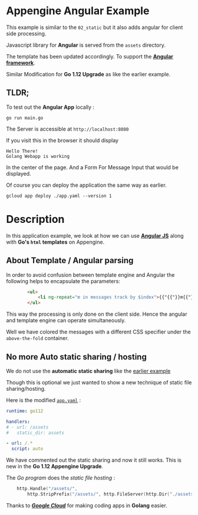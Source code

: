 # Appengine Angular Example

This example is similar to the `02_static` but it also adds angular for client side 
processing.

Javascript library for **Angular** is served from the `assets` directory.

The template has been updated accordingly.
To support the **[Angular framework](https://angular.io/)**.

Similar Modification for **Go 1.12 Upgrade** as like the earlier example.

## TLDR;

To test out the **Angular App** locally :

```
go run main.go
```

The Server is accessible at `http://localhost:8080`

If you visit this in the browser it should display

```
Hello There! 
Golang Webapp is working
```

In the center of the page.
And a Form For Message Input that would be displayed.

Of course you can deploy the application the same way as earlier.

```shell
gcloud app deploy ./app.yaml --version 1
```
# Description

In this application example, we look at how we can use 
**[Angular JS](https://angular.io/)** along with
**Go's `html` templates** on Appengine.

## About Template / Angular parsing

In order to avoid confusion between template engine and Angular the 
following helps to encapsulate the parameters:

```html
        <ul>
            <li ng-repeat="m in messages track by $index">{{"{{"}}m{{"}}"}}</li>
        </ul>
```

This way the processing is only done on the client side.
Hence the angular and template engine can operate simultaneously.

Well we have colored the messages with a different CSS specifier under 
the `above-the-fold` container.

## No more Auto static sharing / hosting

We do not use the **automatic static sharing** like the 
[earlier example](../02_static/README.md)

Though this is optional we just wanted to show a new technique
of static file sharing/hosting.

Here is the modified [`app.yaml`](app.yaml) :
```yaml
runtime: go112

handlers:
# - url: /assets
#   static_dir: assets

- url: /.*
  script: auto
```

We have commented out the static sharing and now it still works.
This is new in the **Go 1.12 Appengine Upgrade**.

The *Go program* does the *static file hosting* :

```go
	http.Handle("/assets/",
		http.StripPrefix("/assets/", http.FileServer(http.Dir("./assets"))))
```

Thanks to ***[Google Cloud](https://cloud.google.com)*** for 
making coding apps in **Golang** easier.

